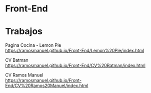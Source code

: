 # Front-End

# Trabajos

Pagina Cocina - Lemon Pie <br>
https://ramosmanuel.github.io/Front-End/Lemon%20Pie/index.html

CV Batman <br>
https://ramosmanuel.github.io/Front-End/CV%20Batman/index.html

CV Ramos Manuel <br>
https://ramosmanuel.github.io/Front-End/CV%20Ramos20Manuel/index.html

